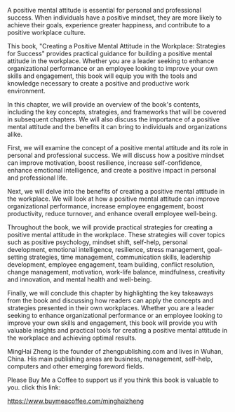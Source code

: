 
A positive mental attitude is essential for personal and professional success. When individuals have a positive mindset, they are more likely to achieve their goals, experience greater happiness, and contribute to a positive workplace culture.

This book, "Creating a Positive Mental Attitude in the Workplace: Strategies for Success" provides practical guidance for building a positive mental attitude in the workplace. Whether you are a leader seeking to enhance organizational performance or an employee looking to improve your own skills and engagement, this book will equip you with the tools and knowledge necessary to create a positive and productive work environment.

In this chapter, we will provide an overview of the book's contents, including the key concepts, strategies, and frameworks that will be covered in subsequent chapters. We will also discuss the importance of a positive mental attitude and the benefits it can bring to individuals and organizations alike.

First, we will examine the concept of a positive mental attitude and its role in personal and professional success. We will discuss how a positive mindset can improve motivation, boost resilience, increase self-confidence, enhance emotional intelligence, and create a positive impact in personal and professional life.

Next, we will delve into the benefits of creating a positive mental attitude in the workplace. We will look at how a positive mental attitude can improve organizational performance, increase employee engagement, boost productivity, reduce turnover, and enhance overall employee well-being.

Throughout the book, we will provide practical strategies for creating a positive mental attitude in the workplace. These strategies will cover topics such as positive psychology, mindset shift, self-help, personal development, emotional intelligence, resilience, stress management, goal-setting strategies, time management, communication skills, leadership development, employee engagement, team building, conflict resolution, change management, motivation, work-life balance, mindfulness, creativity and innovation, and mental health and well-being.

Finally, we will conclude this chapter by highlighting the key takeaways from the book and discussing how readers can apply the concepts and strategies presented in their own workplaces. Whether you are a leader seeking to enhance organizational performance or an employee looking to improve your own skills and engagement, this book will provide you with valuable insights and practical tools for creating a positive mental attitude in the workplace and achieving optimal results.

MingHai Zheng is the founder of zhengpublishing.com and lives in Wuhan, China. His main publishing areas are business, management, self-help, computers and other emerging foreword fields.

Please Buy Me a Coffee to support us if you think this book is valuable to you. click this link:

https://www.buymeacoffee.com/minghaizheng
